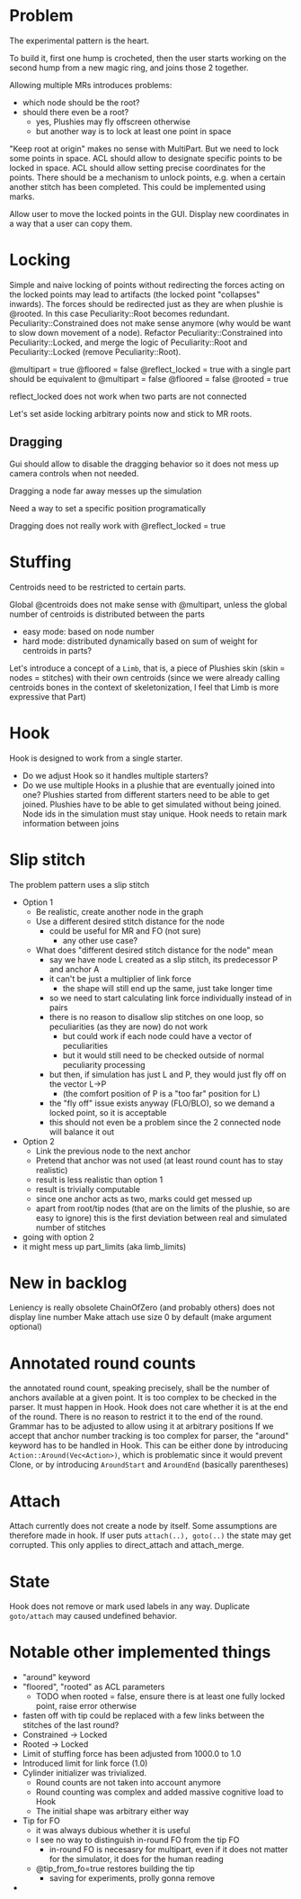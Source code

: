 # Problem
The experimental pattern is the heart.

To build it, first one hump is crocheted, then the user starts working on the second hump from a new magic ring, and joins those 2 together.

Allowing multiple MRs introduces problems:
- which node should be the root?
- should there even be a root?
  - yes, Plushies may fly offscreen otherwise
  - but another way is to lock at least one point in space

"Keep root at origin" makes no sense with MultiPart. But we need to lock some points in space. ACL should allow to designate specific points to be locked in space. ACL should allow setting precise coordinates for the points. There should be a mechanism to unlock points, e.g. when a certain another stitch has been completed. This could be implemented using marks.

Allow user to move the locked points in the GUI. Display new coordinates in a way that a user can copy them.

# Locking
Simple and naive locking of points without redirecting the forces acting on the locked points may lead to artifacts (the locked point "collapses" inwards). The forces should be redirected just as they are when plushie is @rooted. In this case Peculiarity::Root becomes redundant. Peculiarity::Constrained does not make sense anymore (why would be want to slow down movement of a node).
Refactor Peculiarity::Constrained into Peculiarity::Locked, and merge the logic of Peculiarity::Root and Peculiarity::Locked (remove Peculiarity::Root).

@multipart = true
@floored = false
@reflect_locked = true
with a single part should be equivalent to
@multipart = false
@floored = false
@rooted = true

reflect_locked does not work when two parts are not connected

Let's set aside locking arbitrary points now and stick to MR roots.

## Dragging
Gui should allow to disable the dragging behavior so it does not mess up camera controls when not needed.

Dragging a node far away messes up the simulation

Need a way to set a specific position programatically

Dragging does not really work with @reflect_locked = true

# Stuffing
Centroids need to be restricted to certain parts.

Global @centroids does not make sense with @multipart, unless the global number of centroids is distributed between the parts
- easy mode: based on node number
- hard mode: distributed dynamically based on sum of weight for centroids in parts?

Let's introduce a concept of a `Limb`, that is, a piece of Plushies skin (skin = nodes = stitches) with their own centroids (since we were already calling centroids bones in the context of skeletonization, I feel that Limb is more expressive that Part)

# Hook
Hook is designed to work from a single starter.
- Do we adjust Hook so it handles multiple starters?
- Do we use multiple Hooks in a plushie that are eventually joined into one?
Plushies started from different starters need to be able to get joined.
Plushies have to be able to get simulated without being joined.
Node ids in the simulation must stay unique.
Hook needs to retain mark information between joins

# Slip stitch
The problem pattern uses a slip stitch
- Option 1
  - Be realistic, create another node in the graph
  - Use a different desired stitch distance for the node
    - could be useful for MR and FO (not sure)
      - any other use case?
  - What does "different desired stitch distance for the node" mean
    - say we have node L created as a slip stitch, its predecessor P and anchor A
    - it can't be just a multiplier of link force
      - the shape will still end up the same, just take longer time
    - so we need to start calculating link force individually instead of in pairs
    - there is no reason to disallow slip stitches on one loop, so peculiarities (as they are now) do not work
      - but could work if each node could have a vector of peculiarities
      - but it would still need to be checked outside of normal peculiarity processing
    - but then, if simulation has just L and P, they would just fly off on the vector L->P
      - (the comfort position of P is a "too far" position for L)
    - the "fly off" issue exists anyway (FLO/BLO), so we demand a locked point, so it is acceptable
    - this should not even be a problem since the 2 connected node will balance it out
- Option 2
  - Link the previous node to the next anchor
  - Pretend that anchor was not used (at least round count has to stay realistic)
  - result is less realistic than option 1
  - result is trivially computable
  - since one anchor acts as two, marks could get messed up
  - apart from root/tip nodes (that are on the limits of the plushie, so are easy to ignore) this is the first deviation between real and simulated number of stitches
- going with option 2
- it might mess up part_limits (aka limb_limits)

# New in backlog
Leniency is really obsolete
ChainOfZero (and probably others) does not display line number
Make attach use size 0 by default (make argument optional)

# Annotated round counts
the annotated round count, speaking precisely, shall be the number of anchors available at a given point. It is too complex to be checked in the parser. It must happen in Hook.
Hook does not care whether it is at the end of the round. There is no reason to restrict it to the end of the round. Grammar has to be adjusted to allow using it at arbitrary positions
If we accept that anchor number tracking is too complex for parser, the "around" keyword has to be handled in Hook. This can be either done by introducing `Action::Around(Vec<Action>)`, which is problematic since it would prevent Clone, or by introducing `AroundStart` and `AroundEnd` (basically parentheses)

# Attach
Attach currently does not create a node by itself.
Some assumptions are therefore made in hook.
If user puts `attach(..), goto(..)` the state may get corrupted.
This only applies to direct_attach and attach_merge.

# State
Hook does not remove or mark used labels in any way.
Duplicate `goto/attach` may caused undefined behavior.

# Notable other implemented things
- "around" keyword
- "floored", "rooted" as ACL parameters
  - TODO when rooted = false, ensure there is at least one fully locked point, raise error otherwise
- fasten off with tip could be replaced with a few links between the stitches of the last round?
- Constrained -> Locked
- Rooted -> Locked
- Limit of stuffing force has been adjusted from 1000.0 to 1.0
- Introduced limit for link force (1.0)
- Cylinder initializer was trivialized.
  - Round counts are not taken into account anymore
  - Round counting was complex and added massive cognitive load to Hook
  - The initial shape was arbitrary either way
- Tip for FO
  - it was always dubious whether it is useful
  - I see no way to distinguish in-round FO from the tip FO
    - in-round FO is necesasry for multipart, even if it does not matter for the simulator, it does for the human reading
  - @tip_from_fo=true restores building the tip
    - saving for experiments, prolly gonna remove
-